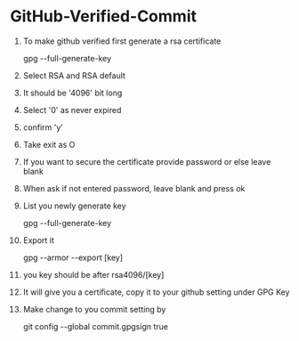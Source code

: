 # GitHub-Verified-Commit

1. To make github verified first generate a rsa certificate

    gpg --full-generate-key

2. Select RSA and RSA default

3. It should be '4096' bit long

4. Select '0' as never expired

5. confirm 'y' 

6. Take exit as O

7. If you want to secure the certificate provide password or else leave blank

8. When ask if not entered password, leave blank and press ok

9. List you newly generate key 

    gpg --full-generate-key

10. Export it 

    gpg --armor --export [key]

11. you key should be after rsa4096/[key]

12. It will give you a certificate, copy it to your github setting under GPG Key

13. Make change to you commit setting by 

    git config --global commit.gpgsign true